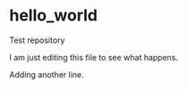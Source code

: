 # hello_world
Test repository

I am just editing this file to see what happens.

Adding another line.
